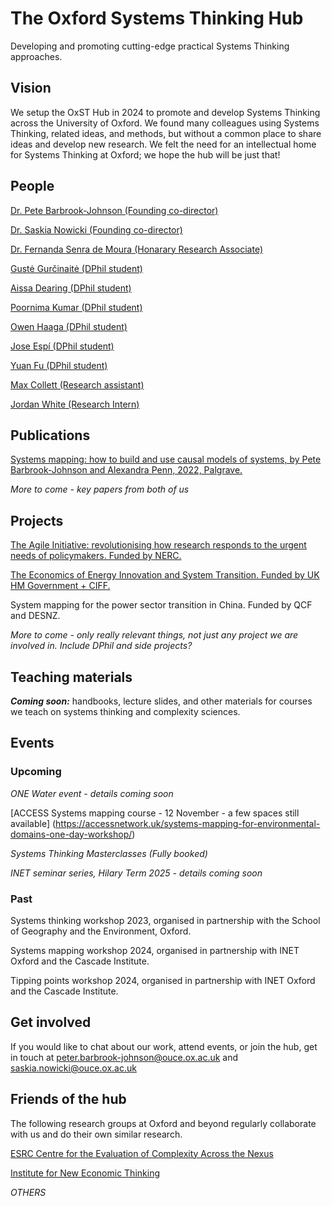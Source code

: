 # The Oxford Systems Thinking Hub

Developing and promoting cutting-edge practical Systems Thinking approaches.

## Vision
We setup the OxST Hub in 2024 to promote and develop Systems Thinking across the University of Oxford. We found many colleagues using Systems Thinking, related ideas, and methods, but without a common place to share ideas and develop new research. We felt the need for an intellectual home for Systems Thinking at Oxford; we hope the hub will be just that!

## People
[Dr. Pete Barbrook-Johnson (Founding co-director)](https://www.inet.ox.ac.uk/people/peter-barbrook-johnson)

[Dr. Saskia Nowicki (Founding co-director)](https://www.geog.ox.ac.uk/staff/snowicki.html)

[Dr. Fernanda Senra de Moura (Honarary Research Associate)](https://www.inet.ox.ac.uk:8443/people/fernanda-senra-de-moura)

[Gustė Gurčinaitė (DPhil student)](https://www.linkedin.com/in/gust%C4%97-gur%C4%8Dinait%C4%97-600439129/?originalSubdomain=uk)

[Aissa Dearing (DPhil student)](https://www.geog.ox.ac.uk/graduate/research/adearing.html)

[Poornima Kumar (DPhil student)](https://www.geog.ox.ac.uk/graduate/research/pkumar.html)

[Owen Haaga (DPhil student)](https://www.inet.ox.ac.uk/people/owen-haaga)

[Jose Espí (DPhil student)](https://www.inet.ox.ac.uk:8443/people/jose-espi)

[Yuan Fu (DPhil student)](https://www.inet.ox.ac.uk/people/yuan-fu)

[Max Collett (Research assistant)](https://www.linkedin.com/in/maxy-collett/?originalSubdomain=uk)

[Jordan White (Research Intern)](https://www.linkedin.com/in/-jordanwhite/?originalSubdomain=uk)

## Publications

[Systems mapping: how to build and use causal models of systems, by Pete Barbrook-Johnson and Alexandra Penn, 2022, Palgrave.](https://link.springer.com/book/10.1007/978-3-031-01919-7)

*More to come - key papers from both of us*

## Projects

[The Agile Initiative: revolutionising how research responds to the urgent needs of policymakers. Funded by NERC.](https://www.agile-initiative.ox.ac.uk/)

[The Economics of Energy Innovation and System Transition. Funded by UK HM Government + CIFF.](https://eeist.co.uk/)

System mapping for the power sector transition in China. Funded by QCF and DESNZ.

*More to come - only really relevant things, not just any project we are involved in. Include DPhil and side projects?*


## Teaching materials

**_Coming soon:_** handbooks, lecture slides, and other materials for courses we teach on systems thinking and complexity sciences.

## Events

### Upcoming
*ONE Water event - details coming soon*

[ACCESS Systems mapping course - 12 November - a few spaces still available] (https://accessnetwork.uk/systems-mapping-for-environmental-domains-one-day-workshop/)

*Systems Thinking Masterclasses (Fully booked)*

*INET seminar series, Hilary Term 2025 - details coming soon*

### Past
Systems thinking workshop 2023, organised in partnership with the School of Geography and the Environment, Oxford.

Systems mapping workshop 2024, organised in partnership with INET Oxford and the Cascade Institute.

Tipping points workshop 2024, organised in partnership with INET Oxford and the Cascade Institute.

## Get involved
If you would like to chat about our work, attend events, or join the hub, get in touch at peter.barbrook-johnson@ouce.ox.ac.uk and saskia.nowicki@ouce.ox.ac.uk

## Friends of the hub
The following research groups at Oxford and beyond regularly collaborate with us and do their own similar research.

[ESRC Centre for the Evaluation of Complexity Across the Nexus](https://www.cecan.ac.uk/)

[Institute for New Economic Thinking](https://www.inet.ox.ac.uk/)

*OTHERS*


